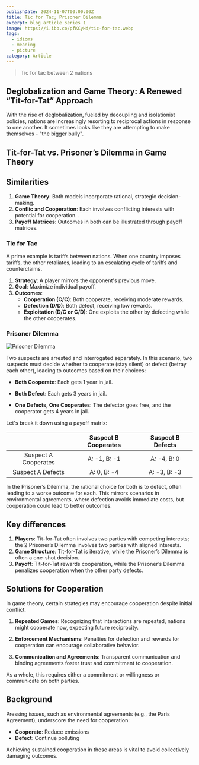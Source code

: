 ```yaml
---
publishDate: 2024-11-07T00:00:00Z
title: Tic for Tac; Prisoner Dilemma
excerpt: blog article series 1
image: https://i.ibb.co/pfKCyHd/tic-for-tac.webp
tags:
  - idioms
  - meaning
  - picture
category: Article
---
```


> Tic for tac between 2 nations

## Deglobalization and Game Theory: A Renewed “Tit-for-Tat” Approach

With the rise of deglobalization, fueled by decoupling and isolationist policies, nations are increasingly resorting to reciprocal actions in response to one another. It sometimes looks like they are attempting to make themselves - "the bigger bully".

## Tit-for-Tat vs. Prisoner’s Dilemma in Game Theory

## Similarities
1. **Game Theory**: Both models incorporate rational, strategic decision-making.
2. **Conflic and Cooperation**: Each involves conflicting interests with potential for cooperation.
.
3. **Payoff Matrices**: Outcomes in both can be illustrated through payoff matrices.

### Tic for Tac

A prime example is tariffs between nations. When one country imposes tariffs, the other retaliates, leading to an escalating cycle of tariffs and counterclaims.

1. **Strategy**: A player mirrors the opponent's previous move.
2. **Goal**: Maximize individual payoff.
3. **Outcomes**:
    - **Cooperation (C/C)**: Both cooperate, receiving moderate rewards.
    - **Defection (D/D)**: Both defect, receiving low rewards.
    - **Exploitation (D/C or C/D)**: One exploits the other by defecting while the other cooperates.


### Prisoner Dilemma

![Prisoner Dilemma](https://i.ibb.co/BcFpGMy/in-a-dimly-lit-interrogation-room-two.jpg "Prisoner Dilemma")

Two suspects are arrested and interrogated separately. In this scenario, two suspects must decide whether to cooperate (stay silent) or defect (betray each other), leading to outcomes based on their choices:

- **Both Cooperate**: Each gets 1 year in jail.

-  **Both Defect**: Each gets 3 years in jail.

- **One Defects, One Cooperates**: The defector goes free, and the cooperator gets 4 years in jail.

Let's break it down using a payoff matrix:

|                      | Suspect B Cooperates | Suspect B Defects |
|:--------------------:|:--------------------:|:-----------------:|
| Suspect A Cooperates | A: -1, B: -1         | A: -4, B: 0       |
| Suspect A Defects    | A: 0, B: -4          | A: -3, B: -3      |


In the Prisoner’s Dilemma, the rational choice for both is to defect, often leading to a worse outcome for each. This mirrors scenarios in environmental agreements, where defection avoids immediate costs, but cooperation could lead to better outcomes.

## Key differences

1. **Players**: Tit-for-Tat often involves two parties with competing interests; the 2 Prisoner’s Dilemma involves two parties with aligned interests.
2. **Game Structure**: Tit-for-Tat is iterative, while the Prisoner’s Dilemma is often a one-shot decision.
3. **Payoff**: Tit-for-Tat rewards cooperation, while the Prisoner’s Dilemma penalizes cooperation when the other party defects.


## Solutions for Cooperation

In game theory, certain strategies may encourage cooperation despite initial conflict.

1. **Repeated Games**: Recognizing that interactions are repeated, nations might cooperate now, expecting future reciprocity.

2. **Enforcement Mechanisms**: Penalties for defection and rewards for cooperation can encourage collaborative behavior.

3. **Communication and Agreements**: Transparent communication and binding agreements foster trust and commitment to cooperation.

As a whole, this requires either a commitment or willingness or communicate on both parties.

## Background

Pressing issues, such as environmental agreements (e.g., the Paris Agreement), underscore the need for cooperation:

- **Cooperate**: Reduce emissions
- **Defect**: Continue polluting

Achieving sustained cooperation in these areas is vital to avoid collectively damaging outcomes.